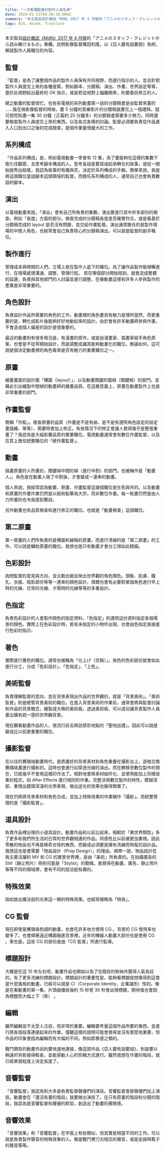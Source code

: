 ```yaml
---
title: "一次看懂動畫的製作人員名單"
date: 2019-01-23T06:56:18.000Z
summary: "本文取自設計雜誌『MdN』2017 年 4 月號的「アニメのスタッフ・クレジットから読み解けるもの」專欄，訪問影像監督篠田利隆，以《亞人醬有話要說》為例，解說製作人員職位的內容。"
tags: ACG, Anime, Translate
---
```


本文取自[設計雜誌《MdN》2017 年 4 月號](https://www.amazon.co.jp/%E6%9C%88%E5%88%8AMdN-2017%E5%B9%B44%E6%9C%88%E5%8F%B7%EF%BC%88%E7%89%B9%E9%9B%86%EF%BC%9A%E4%BD%9C%E5%93%81%E3%81%AE%E3%82%B9%E3%82%BF%E3%83%83%E3%83%95%E3%83%BB%E3%82%AF%E3%83%AC%E3%82%B8%E3%83%83%E3%83%88%E3%81%8B%E3%82%89%E8%AA%AD%E3%81%BF%E8%A7%A3%E3%81%91%E3%82%8B%E3%82%82%E3%81%AE%EF%BC%89%EF%BC%BB%E9%9B%91%E8%AA%8C%EF%BC%BD-MdN%E7%B7%A8%E9%9B%86%E9%83%A8-ebook/dp/B01MYTZK06)的「アニメのスタッフ・クレジットから読み解けるもの」專欄，訪問影像監督篠田利隆，以《亞人醬有話要說》為例，解說製作人員職位的內容。

## 監督

「監督」是為了讓整個作品的製作人員保有共同視野，而進行指示的人。並且針對製作人員提交上來的各種提案，例如腳本、分鏡稿、演出、作畫、世界設定等等，基於此視野給出最終的 OK 指示，或是若從視野上偏離開來，則要委託修正的人。

總之動畫的監督很忙。也有些電視的系列動畫第一話的分鏡稿會是由監督來畫的 ……我在做影像監督的時候，畫 5 分鐘的音樂影片的分鏡稿就要花上一個禮拜。就可想而知畫一集 30 分鐘（正篇約 25 分鐘多）的分鏡稿會需要多少勞力。同時還要檢查製作人員提交上來的東西，以及各式各樣的討論。監督必須要負責從作品進入入口到出口之後的完成檢查，是個作業量很龐大的工作。

## 系列構成

「作品系列構成」是，例如電視動畫一季會有 12 集，為了要能夠在這樣的集數下吸引住觀眾，去思考腳本構成的人。思考各話是要寫成起承轉合的故事，或從一開始就秀出結尾，我認為故事的有趣與否，決定於系列構成的手腕。簡單來說，我是將這個職位當成腳本這個領域的監督。而擔任系列構成的人，通常自己也會負責數話的腳本。

## 演出

以電視動畫來說，「演出」會有自己所負責的集數，演出要進行其中許多部份的檢查。例如「長度」方面的部分。檢查完成的分鏡稿長度是否確實符合。或是看基於分鏡稿完成的 layout 是否沒有問題，並交給作畫監督。演出通常擔任的是製作現場的中間人角色，也經常會自己負責核心的分鏡稿演出。可以說是監督的副手職位。

## 製作進行

管理成本與時間的人們。立場上是在製作人底下的職位。為了讓作品製作能順暢進行，在現場處理溝通、調整，管理行程。 若在哪個部分開始拖到，就會造成整體的延遲，負責與其他部門的人討論並進行調整，在像動畫這樣有許多人參與製作的產業是非常重要的。

## 角色設計

負責設計作品所需要的角色的工作。動畫裡的角色要具有魅力是理所當然，而更重要的是，轉化成影片後能夠好好地動起來的設計。由於會有許多動畫師參與作畫，不會造成個人偏差的設計是很重要的。

最近的動畫則有很多情況是，有漫畫的原作，或是由漫畫家、插畫家經手角色原案，也會是不從零開始設計，而是調整成讓其能夠動畫化的職位。無論如何，這可說是個決定動畫裡的角色看來是否有魅力的重要職位之一。

## 原畫

繪畫畫面的設計圖「構圖（layout）」，以及動畫關鍵的圖幀（關鍵幀）的部門。並藉此引出繪製中間幀的動畫師的繪畫品質。在這層意義上，原畫在動畫製作上也是非常重要的部門。

## 作畫監督

簡稱「作監」。檢查原畫的品質（作畫是不是有崩、是不是有遵照角色設定的設定畫描繪、等等），需要時會加上修正。有些情況下的修正會讓人覺得幾乎是整張重畫了？我認為是大幅影響品質的重要職位。電視動畫通常會有數位作畫監督，以及在其上擔任統整職位的「總作畫監督」。

## 動畫

描畫原畫的人所畫的，關鍵幀中間的幀（進行中割）的部門。也被稱作是「動畫人」。角色是在動畫人做了中割後，才會變成一連串的動畫。

個人來說，我經常認為動畫、原畫、作畫監督這幾個職位是生死與共的。以及動畫和原畫的作畫作業仍然是以紙和鉛筆為大宗，而非數位作畫。每一枚畫仍然是由人力所畫的也令我感到驚訝。

另外動畫也有品質檢查和進行修正的職位。也就是「動畫檢查」這個職位。

## 第二原畫

第一原畫的人們所負責的是構圖和線稿的原畫。而進行清線的是「第二原畫」的工作。可以說是輔助原畫的職位。我想也是只有動畫才會分工得如此精細。

## 色彩設計

詢問監督的意見與方向，並企劃出能反映出世界觀的角色顏色。頭髮、肌膚、瞳孔、衣服、陰影部份等等一連串的顏色設計。偶爾也會有必要對某個角色進行早上時的光線、日常的光線、夕陽時的光線等等的多重設計。

## 色指定

負責色彩設計的人會製作顏色的指定資料，「色指定」則遵照這份資料指定各個場景的顏色。實際上在色彩設計時，若有未指定的小物件出現，也會由色指定直接進行色彩的指示。

## 著色

實際進行著色的職位。通常也被稱為「仕上げ（完稿）」。角色的色彩部份就會如此進行分工，分成「色彩設計」、「色指定」、「上色」。

## 美術監督

負責理解監督的意向，並在背景表現出作品的世界觀的，就是「背景美術」。「美術監督」則是總管背景美術的職位。在進入背景美術的作業前，通常會將與監督討論和作品的背景概念，繪製成大略的美術板。透過美術板，可以成功讓背景製作人員畫出擁有統一感的世界觀背景。

現在觀看動畫作品的人，很流行前去拜訪原形地點的「聖地巡禮」。因此可以說是變成比以前更重要的職位。

## 攝影監督

在以往的賽璐珞動畫時代，是將畫好的背景素材和角色重疊在攝影台上，逐格交換賽璐珞畫進行攝影的。這時也會進行如穿透光線的演出。而在轉移至數位製作的現在，已經幾乎不會用這樣的作法了。相對地會將素材組件化、並使用能加上同樣效果的程式，如 After Effects 進行相同的作業。完整活用數位製作的特性，模糊深部、重現出鏡頭深淺的光學表現、做出逆光的效果也變得簡單了。

現在仍將將背景素材和角色合成，並加上特殊效果的作業稱作「攝影」。而統整管理的是「攝影監督」。

## 道具設計

負責作品裡出現的小道具設計。動畫作品和以前比起來，相較於「異世界類型」多了更多和我們所生活的日常的世界觀相連的作品。同感性比以前被更加重視。因此零散的物品也不再是稀奇古怪的東西，而變成必須要是擁有洗練而時髦的設計品。我想這也是會需要「物品設計（Prop Design）」的理由。順帶一提，物品設計在我主要活躍的 MV 和 CG 的實景世界裡，是由「美術」所負責的。在拍攝廣告的 Still（靜止照片）時則可能是「Stylist」的範疇。我覺得在動畫、廣告、靜止照片等等不同的領域裡，會有不同的說法挺有趣的。

## 特殊效果

指如放出魔法般的光束這一類的特殊效果。也經常被略為「特效」。

## CG 監督

現在即使是賽璐珞色調的動畫，也會在許多地方使用 CG 。背景的 CG 使用率也變多了。也會順著遠近構圖融進背景裡。近年的機器人動畫大部份也是使用 CG 。車也是。這些 CG 的部份是由「CG 監督」所進行監導。

## 標題設計

大概是在這 10 年左右吧，動畫作品也開始以為了在既存的粉絲外獲得人氣為目的，有了更多洗練的標題設計。標題設計的重要性是，能夠看標題就想像得到這會是什麼風格的動畫。已經可以說是 CI（Corporate Identity，企業識別）性的。像是在看動畫的第一集，片頭曲播放後約 15 秒至 30 秒會出現標題，期待值也會因為標題而大幅上下（笑） 。

## 編輯

雖然編輯並不太受人注目，但非常的重要。編輯要考量這個作品所要的東西，並進行將各個段落連接起來的作業。僅聽這樣的說明可能會覺得並沒有那麼地重要，但作品的印象會因為編輯而有大幅的不同。例如節奏感之類的。

戰鬥類型的動畫作品則要快速地連接，像這部作品《亞人醬有話要說》，則是要以稍遠的背影接得較長，並能感動人心的剪輯方式進行。雖然我想在作畫的階段，就已經某個程度上決定長度了。

## 音響監督

「音響監督」我認為則大多是負責監督聲優們的演技。音響監督會替聲優們加上演技。動畫會在「還沒有畫的階段」就要做出演技了。在只有原畫的階段和分鏡的階段，我認為是音響監督和聲優的默契，創造出了動畫的團隊感。

## 音響效果

「音響效果」和「音響監督」在字面上有些類似，但其實是相當不同的工作。可以說是負責製作聲音的特殊效果的人。像是戰鬥裡刀刃相交的聲音，或是走路時靴子的聲音等等。
